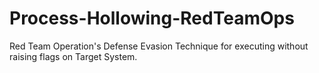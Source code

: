 # Process-Hollowing-RedTeamOps
Red Team Operation's Defense Evasion Technique for executing without  raising flags on Target System.
